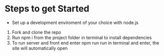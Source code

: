 # Steps to get Started
- Set up a development enviroment of your choice with node.js
1. Fork and clone the repo
2. Run npm i from the project folder in terminal to install dependencies
3. To run server and front end enter npm run run in terminal and enter, the site will automatically open
